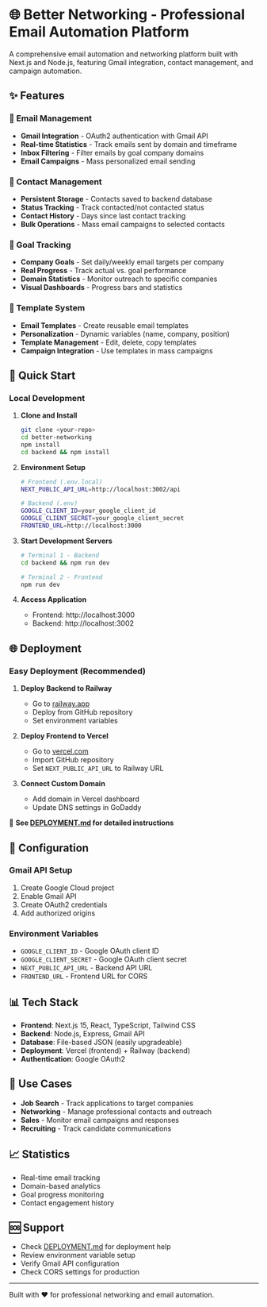 # 🌐 Better Networking - Professional Email Automation Platform

A comprehensive email automation and networking platform built with Next.js and Node.js, featuring Gmail integration, contact management, and campaign automation.

## ✨ Features

### 📧 Email Management
- **Gmail Integration** - OAuth2 authentication with Gmail API
- **Real-time Statistics** - Track emails sent by domain and timeframe
- **Inbox Filtering** - Filter emails by goal company domains
- **Email Campaigns** - Mass personalized email sending

### 👥 Contact Management
- **Persistent Storage** - Contacts saved to backend database
- **Status Tracking** - Track contacted/not contacted status
- **Contact History** - Days since last contact tracking
- **Bulk Operations** - Mass email campaigns to selected contacts

### 🎯 Goal Tracking
- **Company Goals** - Set daily/weekly email targets per company
- **Real Progress** - Track actual vs. goal performance
- **Domain Statistics** - Monitor outreach to specific companies
- **Visual Dashboards** - Progress bars and statistics

### 📝 Template System
- **Email Templates** - Create reusable email templates
- **Personalization** - Dynamic variables (name, company, position)
- **Template Management** - Edit, delete, copy templates
- **Campaign Integration** - Use templates in mass campaigns

## 🚀 Quick Start

### Local Development

1. **Clone and Install**
   ```bash
   git clone <your-repo>
   cd better-networking
   npm install
   cd backend && npm install
   ```

2. **Environment Setup**
   ```bash
   # Frontend (.env.local)
   NEXT_PUBLIC_API_URL=http://localhost:3002/api

   # Backend (.env)
   GOOGLE_CLIENT_ID=your_google_client_id
   GOOGLE_CLIENT_SECRET=your_google_client_secret
   FRONTEND_URL=http://localhost:3000
   ```

3. **Start Development Servers**
   ```bash
   # Terminal 1 - Backend
   cd backend && npm run dev

   # Terminal 2 - Frontend
   npm run dev
   ```

4. **Access Application**
   - Frontend: http://localhost:3000
   - Backend: http://localhost:3002

## 🌐 Deployment

### Easy Deployment (Recommended)

1. **Deploy Backend to Railway**
   - Go to [railway.app](https://railway.app)
   - Deploy from GitHub repository
   - Set environment variables

2. **Deploy Frontend to Vercel**
   - Go to [vercel.com](https://vercel.com)
   - Import GitHub repository
   - Set `NEXT_PUBLIC_API_URL` to Railway URL

3. **Connect Custom Domain**
   - Add domain in Vercel dashboard
   - Update DNS settings in GoDaddy

📖 **See [DEPLOYMENT.md](./DEPLOYMENT.md) for detailed instructions**

## 🔧 Configuration

### Gmail API Setup
1. Create Google Cloud project
2. Enable Gmail API
3. Create OAuth2 credentials
4. Add authorized origins

### Environment Variables
- `GOOGLE_CLIENT_ID` - Google OAuth client ID
- `GOOGLE_CLIENT_SECRET` - Google OAuth client secret
- `NEXT_PUBLIC_API_URL` - Backend API URL
- `FRONTEND_URL` - Frontend URL for CORS

## 📊 Tech Stack

- **Frontend**: Next.js 15, React, TypeScript, Tailwind CSS
- **Backend**: Node.js, Express, Gmail API
- **Database**: File-based JSON (easily upgradeable)
- **Deployment**: Vercel (frontend) + Railway (backend)
- **Authentication**: Google OAuth2

## 🎯 Use Cases

- **Job Search** - Track applications to target companies
- **Networking** - Manage professional contacts and outreach
- **Sales** - Monitor email campaigns and responses
- **Recruiting** - Track candidate communications

## 📈 Statistics

- Real-time email tracking
- Domain-based analytics
- Goal progress monitoring
- Contact engagement history

## 🆘 Support

- Check [DEPLOYMENT.md](./DEPLOYMENT.md) for deployment help
- Review environment variable setup
- Verify Gmail API configuration
- Check CORS settings for production

---

Built with ❤️ for professional networking and email automation.

<!-- Force rebuild -->
